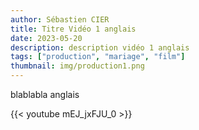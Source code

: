 ```yaml
---
author: Sébastien CIER
title: Titre Vidéo 1 anglais
date: 2023-05-20
description: description vidéo 1 anglais
tags: ["production", "mariage", "film"]
thumbnail: img/production1.png
---
```


blablabla anglais


{{< youtube mEJ_jxFJU_0 >}}


